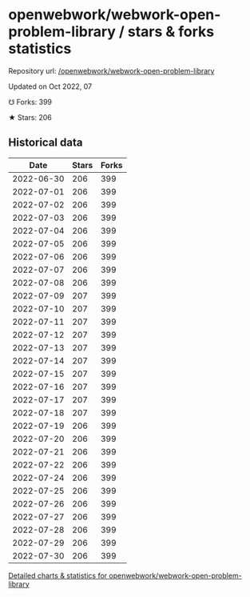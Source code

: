 # openwebwork/webwork-open-problem-library / stars & forks statistics

Repository url: [/openwebwork/webwork-open-problem-library](https://github.com/openwebwork/webwork-open-problem-library)

Updated on Oct 2022, 07

☋ Forks: 399

★ Stars: 206

## Historical data
| Date | Stars | Forks |
|------|-------|-------|
| 2022-06-30 | 206 | 399 | 
| 2022-07-01 | 206 | 399 | 
| 2022-07-02 | 206 | 399 | 
| 2022-07-03 | 206 | 399 | 
| 2022-07-04 | 206 | 399 | 
| 2022-07-05 | 206 | 399 | 
| 2022-07-06 | 206 | 399 | 
| 2022-07-07 | 206 | 399 | 
| 2022-07-08 | 206 | 399 | 
| 2022-07-09 | 207 | 399 | 
| 2022-07-10 | 207 | 399 | 
| 2022-07-11 | 207 | 399 | 
| 2022-07-12 | 207 | 399 | 
| 2022-07-13 | 207 | 399 | 
| 2022-07-14 | 207 | 399 | 
| 2022-07-15 | 207 | 399 | 
| 2022-07-16 | 207 | 399 | 
| 2022-07-17 | 207 | 399 | 
| 2022-07-18 | 207 | 399 | 
| 2022-07-19 | 206 | 399 | 
| 2022-07-20 | 206 | 399 | 
| 2022-07-21 | 206 | 399 | 
| 2022-07-22 | 206 | 399 | 
| 2022-07-24 | 206 | 399 | 
| 2022-07-25 | 206 | 399 | 
| 2022-07-26 | 206 | 399 | 
| 2022-07-27 | 206 | 399 | 
| 2022-07-28 | 206 | 399 | 
| 2022-07-29 | 206 | 399 | 
| 2022-07-30 | 206 | 399 | 


[Detailed charts & statistics for openwebwork/webwork-open-problem-library](https://reviewgithub.com/rep/openwebwork/webwork-open-problem-library)
